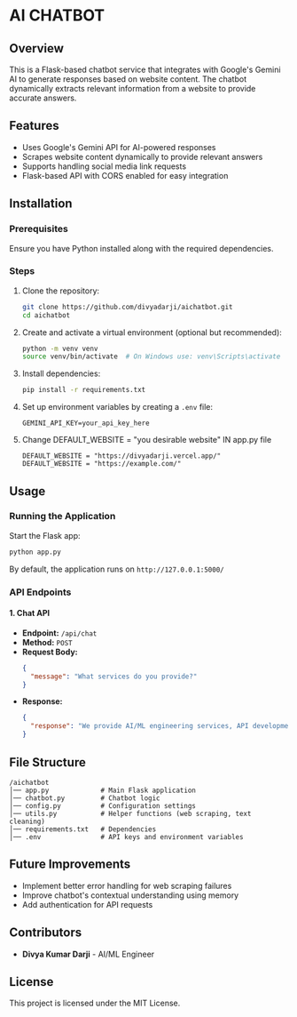 # AI CHATBOT 

## Overview
This is a Flask-based chatbot service that integrates with Google's Gemini AI to generate responses based on website content. The chatbot dynamically extracts relevant information from a website to provide accurate answers.

## Features
- Uses Google's Gemini API for AI-powered responses
- Scrapes website content dynamically to provide relevant answers
- Supports handling social media link requests
- Flask-based API with CORS enabled for easy integration

## Installation

### Prerequisites
Ensure you have Python installed along with the required dependencies.

### Steps
1. Clone the repository:
   ```bash
   git clone https://github.com/divyadarji/aichatbot.git
   cd aichatbot
   ```
2. Create and activate a virtual environment (optional but recommended):
   ```bash
   python -m venv venv
   source venv/bin/activate  # On Windows use: venv\Scripts\activate
   ```
3. Install dependencies:
   ```bash
   pip install -r requirements.txt
   ```
4. Set up environment variables by creating a `.env` file:
   ```
   GEMINI_API_KEY=your_api_key_here
   ```
5. Change DEFAULT_WEBSITE = "you desirable website" IN app.py file 
   ```
   DEFAULT_WEBSITE = "https://divyadarji.vercel.app/"
   DEFAULT_WEBSITE = "https://example.com/"
   ```
## Usage

### Running the Application
Start the Flask app:
```bash
python app.py
```
By default, the application runs on `http://127.0.0.1:5000/`

### API Endpoints

#### 1. **Chat API**
   - **Endpoint:** `/api/chat`
   - **Method:** `POST`
   - **Request Body:**
     ```json
     {
       "message": "What services do you provide?"
     }
     ```
   - **Response:**
     ```json
     {
       "response": "We provide AI/ML engineering services, API development, and more."
     }
     ```

## File Structure
```
/aichatbot
│── app.py             # Main Flask application
│── chatbot.py         # Chatbot logic
│── config.py          # Configuration settings
│── utils.py           # Helper functions (web scraping, text cleaning)
│── requirements.txt   # Dependencies
│── .env               # API keys and environment variables
```

## Future Improvements
- Implement better error handling for web scraping failures
- Improve chatbot's contextual understanding using memory
- Add authentication for API requests

## Contributors
- **Divya Kumar Darji** - AI/ML Engineer

## License
This project is licensed under the MIT License.


